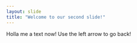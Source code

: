 ```yaml
---
layout: slide
title: "Welcome to our second slide!"
---
```

Holla me a text now!
Use the left arrow to go back!
